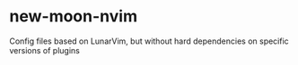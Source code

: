 # new-moon-nvim
Config files based on LunarVim, but without hard dependencies on specific versions of plugins
